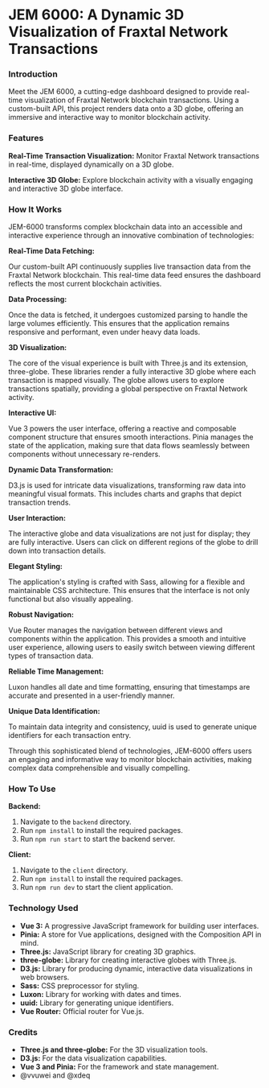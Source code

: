 # JEM 6000: A Dynamic 3D Visualization of Fraxtal Network Transactions


### Introduction
Meet the JEM 6000, a cutting-edge dashboard designed to provide real-time visualization of Fraxtal Network blockchain transactions. Using a custom-built API, this project renders data onto a 3D globe, offering an immersive and interactive way to monitor blockchain activity.

### Features
**Real-Time Transaction Visualization:**
Monitor Fraxtal Network transactions in real-time, displayed dynamically on a 3D globe.

**Interactive 3D Globe:**
Explore blockchain activity with a visually engaging and interactive 3D globe interface.

### How It Works
JEM-6000 transforms complex blockchain data into an accessible and interactive experience through an innovative combination of technologies:

**Real-Time Data Fetching:**

Our custom-built API continuously supplies live transaction data from the Fraxtal Network blockchain. This real-time data feed ensures the dashboard reflects the most current blockchain activities.

**Data Processing:**

Once the data is fetched, it undergoes customized parsing to handle the large volumes efficiently. This ensures that the application remains responsive and performant, even under heavy data loads.

**3D Visualization:**

The core of the visual experience is built with Three.js and its extension, three-globe. These libraries render a fully interactive 3D globe where each transaction is mapped visually. The globe allows users to explore transactions spatially, providing a global perspective on Fraxtal Network activity.

**Interactive UI:**

Vue 3 powers the user interface, offering a reactive and composable component structure that ensures smooth interactions. Pinia manages the state of the application, making sure that data flows seamlessly between components without unnecessary re-renders.

**Dynamic Data Transformation:**

D3.js is used for intricate data visualizations, transforming raw data into meaningful visual formats. This includes charts and graphs that depict transaction trends.

**User Interaction:**

The interactive globe and data visualizations are not just for display; they are fully interactive. Users can click on different regions of the globe to drill down into transaction details.

**Elegant Styling:**

The application's styling is crafted with Sass, allowing for a flexible and maintainable CSS architecture. This ensures that the interface is not only functional but also visually appealing.

**Robust Navigation:**

Vue Router manages the navigation between different views and components within the application. This provides a smooth and intuitive user experience, allowing users to easily switch between viewing different types of transaction data.

**Reliable Time Management:**

Luxon handles all date and time formatting, ensuring that timestamps are accurate and presented in a user-friendly manner.

**Unique Data Identification:**

To maintain data integrity and consistency, uuid is used to generate unique identifiers for each transaction entry.

Through this sophisticated blend of technologies, JEM-6000 offers users an engaging and informative way to monitor blockchain activities, making complex data comprehensible and visually compelling.

### How To Use
**Backend:**
1. Navigate to the `backend` directory.
2. Run `npm install` to install the required packages.
3. Run `npm run start` to start the backend server.

**Client:**
1. Navigate to the `client` directory.
2. Run `npm install` to install the required packages.
3. Run `npm run dev` to start the client application.

### Technology Used
- **Vue 3:** A progressive JavaScript framework for building user interfaces.
- **Pinia:** A store for Vue applications, designed with the Composition API in mind.
- **Three.js:** JavaScript library for creating 3D graphics.
- **three-globe:** Library for creating interactive globes with Three.js.
- **D3.js:** Library for producing dynamic, interactive data visualizations in web browsers.
- **Sass:** CSS preprocessor for styling.
- **Luxon:** Library for working with dates and times.
- **uuid:** Library for generating unique identifiers.
- **Vue Router:** Official router for Vue.js.

### Credits
- **Three.js and three-globe:** For the 3D visualization tools.
- **D3.js:** For the data visualization capabilities.
- **Vue 3 and Pinia:** For the framework and state management.
- @vvuwei and @xdeq